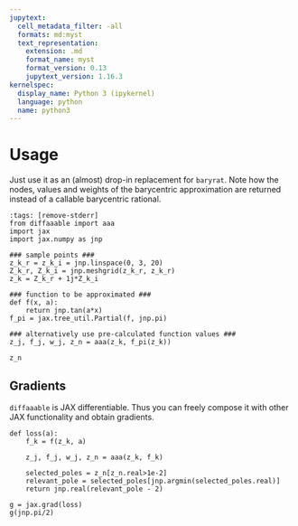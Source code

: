 ```yaml
---
jupytext:
  cell_metadata_filter: -all
  formats: md:myst
  text_representation:
    extension: .md
    format_name: myst
    format_version: 0.13
    jupytext_version: 1.16.3
kernelspec:
  display_name: Python 3 (ipykernel)
  language: python
  name: python3
---
```



# Usage

Just use it as an (almost) drop-in replacement for `baryrat`. Note how the nodes, values and weights of the barycentric approximation are returned instead of a callable barycentric rational.

```{code-cell}
:tags: [remove-stderr]
from diffaaable import aaa
import jax
import jax.numpy as jnp

### sample points ###
z_k_r = z_k_i = jnp.linspace(0, 3, 20)
Z_k_r, Z_k_i = jnp.meshgrid(z_k_r, z_k_r)
z_k = Z_k_r + 1j*Z_k_i

### function to be approximated ###
def f(x, a):
    return jnp.tan(a*x)
f_pi = jax.tree_util.Partial(f, jnp.pi)

### alternatively use pre-calculated function values ###
z_j, f_j, w_j, z_n = aaa(z_k, f_pi(z_k))

z_n
```

## Gradients

`diffaaable` is JAX differentiable. Thus you can freely compose it with other JAX functionality and obtain gradients.

```{code-cell}
def loss(a):
    f_k = f(z_k, a)

    z_j, f_j, w_j, z_n = aaa(z_k, f_k)

    selected_poles = z_n[z_n.real>1e-2]
    relevant_pole = selected_poles[jnp.argmin(selected_poles.real)]
    return jnp.real(relevant_pole - 2)

g = jax.grad(loss)
g(jnp.pi/2)
```